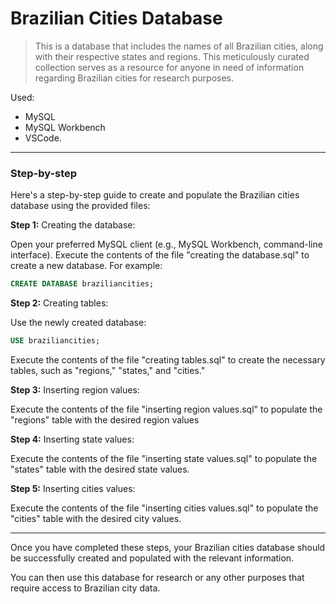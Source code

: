 # Brazilian Cities Database

> This is a database that includes the names of all Brazilian cities, along with their respective states and regions. This meticulously curated collection serves as a resource for anyone in need of information regarding Brazilian cities for research purposes. 


Used:
* MySQL
* MySQL Workbench
* VSCode.

---

<h3>Step-by-step</h3>

Here's a step-by-step guide to create and populate the Brazilian cities database using the provided files:

__Step 1:__ Creating the database:

Open your preferred MySQL client (e.g., MySQL Workbench, command-line interface).
Execute the contents of the file "creating the database.sql" to create a new database. For example:

```sql
CREATE DATABASE braziliancities;
```

__Step 2:__ Creating tables:

Use the newly created database:

```sql
USE braziliancities;
```

Execute the contents of the file "creating tables.sql" to create the necessary tables, such as "regions," "states," and "cities."

__Step 3:__ Inserting region values:

Execute the contents of the file "inserting region values.sql" to populate the "regions" table with the desired region values

__Step 4:__ Inserting state values:

Execute the contents of the file "inserting state values.sql" to populate the "states" table with the desired state values. 

__Step 5:__ Inserting cities values:

Execute the contents of the file "inserting cities values.sql" to populate the "cities" table with the desired city values.

---

Once you have completed these steps, your Brazilian cities database should be successfully created and populated with the relevant information. 

You can then use this database for research or any other purposes that require access to Brazilian city data.
